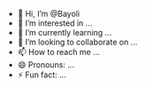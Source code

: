 - 👋 Hi, I’m @Bayoli
- 👀 I’m interested in ...
- 🌱 I’m currently learning ...
- 💞️ I’m looking to collaborate on ...
- 📫 How to reach me ...
- 😄 Pronouns: ...
- ⚡ Fun fact: ...

<!---
Bayoli/Bayoli is a ✨ special ✨ repository because its `README.md` (this file) appears on your GitHub profile.
You can click the Preview link to take a look at your changes.
--->
